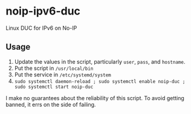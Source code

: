 # noip-ipv6-duc

Linux DUC for IPv6 on No-IP

## Usage

1. Update the values in the script, particularly `user`, `pass`, and `hostname`.
1. Put the script in `/usr/local/bin`
1. Put the service in `/etc/systemd/system`
1. `sudo systemctl daemon-reload ; sudo systemctl enable noip-duc ; sudo systemctl start noip-duc`

I make no guarantees about the reliability of this script. To avoid getting banned, it errs on the side of failing.
